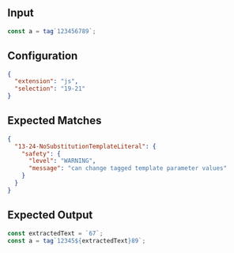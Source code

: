
## Input
```javascript input
const a = tag`123456789`;
```

## Configuration
```json configuration
{
  "extension": "js",
  "selection": "19-21"
}
```

## Expected Matches
```json expected matches
{
  "13-24-NoSubstitutionTemplateLiteral": {
    "safety": {
      "level": "WARNING",
      "message": "can change tagged template parameter values"
    }
  }
}
```

## Expected Output
```javascript expected output
const extractedText = `67`;
const a = tag`12345${extractedText}89`;
```
